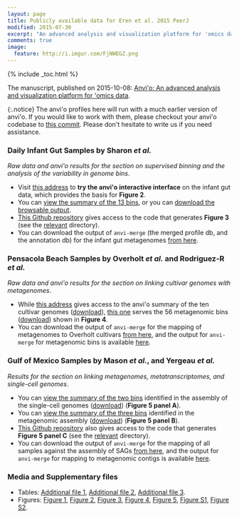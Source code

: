 ```yaml
---
layout: page
title: Publicly available data for Eren et al. 2015 PeerJ
modified: 2015-07-30
excerpt: "An advanced analysis and visualization platform for 'omics data"
comments: true
image:
  feature: http://i.imgur.com/FjNWEGZ.png
---
```


{% include _toc.html %}

The manuscript, published on 2015-10-08: [Anvi'o: An advanced analysis and visualization platform for 'omics data](https://peerj.com/articles/1319/).

{:.notice}
The anvi'o profiles here will run with a much earlier version of anvi'o. If you would like to work with them, please checkout your anvi'o codebase to [this commit](https://github.com/meren/anvio/commit/265318856301ab4f7a71911aeaefb524339efbb3). Please don't hesitate to write us if you need assistance.

### Daily Infant Gut Samples by Sharon _et al._

_Raw data and anvi'o results for the section on supervised binning and the analysis of the variability in genome bins_.

* Visit [this address](http://umkk2268fc06.merenbey.koding.io:8080) to **try the anvi'o interactive interface** on the infant gut data, which provides the basis for **Figure 2**.
* You can [view the summary of the 13 bins](http://anvio.org/data/INFANT-CLC-SUMMARY-SUPERVISED), or you can [download the browsable output](http://anvio.org/data/INFANT-CLC-SUMMARY-SUPERVISED.tar.gz).
* [This Github repository](https://github.com/meren/anvio-methods-paper-analyses) gives access to the code that generates **Figure 3** (see the [relevant](https://github.com/meren/anvio-methods-paper-analyses/tree/master/SHARON_et_al/VARIABILITY_REPORTS) directory).
* You can download the output of `anvi-merge` (the merged profile db, and the annotation db) for the infant gut metagenomes [from here](http://dx.doi.org/10.6084/m9.figshare.1499236).

### Pensacola Beach Samples by Overholt _et al._ and Rodriguez-R _et al._

_Raw data and anvi'o results for the section on linking cultivar genomes with metagenomes_.

* While [this address](http://anvio.org/data/OVERHOLT-CULTIVARS-SUMMARY) gives access to the anvi'o summary of the ten cultivar genomes ([download](http://anvio.org/data/OVERHOLT-CULTIVARS-SUMMARY.tar.gz)), [this one](http://anvio.org/data/RODRIGUEZ-R-MG-SUMMARY) serves the 56 metagenomic bins ([download](http://anvio.org/data/RODRIGUEZ-R-MG-SUMMARY.tar.gz)) shown in **Figure 4**.
* You can download the output of `anvi-merge` for the mapping of metagenomes to Overholt cultivars [from here](http://dx.doi.org/10.6084/m9.figshare.1499234), and the output for `anvi-merge` for metagenomic bins is available [here](http://dx.doi.org/10.6084/m9.figshare.1499248).

### Gulf of Mexico Samples by Mason _et al._, and Yergeau _et al._

_Results for the section on linking metagenomes, metatranscriptomes, and single-cell genomes_.

* You can [view the summary of the two bins](http://anvio.org/data/MASON-SAGs-SUMMARY-SUPERVISED) identified in the assembly of the single-cell genomes ([download](http://anvio.org/data/MASON-SAGs-SUMMARY-SUPERVISED.tar.gz)) (**Figure 5 panel A**).
* You can [view the summary of the three bins](http://anvio.org/data/MASON-YERGEAU-MG-SUMMARY-SUPERVISED) identified in the metagenomic assembly ([download](http://anvio.org/data/MASON-YERGEAU-MG-SUMMARY-SUPERVISED.tar.gz)) (**Figure 5 panel B**).
* [This Github repository](https://github.com/meren/anvio-methods-paper-analyses) also gives access to the code that generates **Figure 5 panel C** (see the [relevant](https://github.com/meren/anvio-methods-paper-analyses/tree/master/MASON_et_al/SCATTER_PLOTS) directory).
* You can download the output of `anvi-merge` for the mapping of all samples against the assembly of SAGs [from here](http://dx.doi.org/10.6084/m9.figshare.1499235), and the output for `anvi-merge` for mapping to metagenomic contigs is available [here](http://dx.doi.org/10.6084/m9.figshare.1499246).


### Media and Supplementary files

* Tables: [Additional file 1](http://dx.doi.org/10.6084/m9.figshare.1499237), [Additional file 2](http://dx.doi.org/10.6084/m9.figshare.1499238), [Additional file 3](http://dx.doi.org/10.6084/m9.figshare.1499239).
* Figures: [Figure 1](http://dx.doi.org/10.6084/m9.figshare.1499240), [Figure 2](http://dx.doi.org/10.6084/m9.figshare.1499241), [Figure 3](http://dx.doi.org/10.6084/m9.figshare.1499242), [Figure 4](http://dx.doi.org/10.6084/m9.figshare.1499243), [Figure 5](http://dx.doi.org/10.6084/m9.figshare.1499244), [Figure S1](http://dx.doi.org/10.6084/m9.figshare.1499245), [Figure S2](http://dx.doi.org/10.6084/m9.figshare.1499247).




<div style="display: block; height: 200px;">&nbsp;</div>
